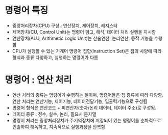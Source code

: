 # 명령어 특징

- 중앙처리장차(CPU) 구성 : 연산장치, 제어장치, 레지스터
- 제어장치(CU, Control Unit)는 명령어 읽고, 해석, 데이터 처리 실행을 지시함
- 연산장치(ALU, Arithmetic Logic Unit)는 산술연산, 논리연산, 동작 기능을 수행함
- CPU가 실행할 수 있는 기계어 명령어 집합(Instruction Set)은 칩의 사양에 따라 형식과 종류 다양하고, 실행하는 명령어가 다름

# 명령어 : 연산 처리

- 연산 처리의 종류는 명령어가 수행하는 일이며, 명령어들은 칩 종류에 따라 다양함. 연산 처리는 연산기능, 제어기능, 데이터전달기능, 입출력기능으로 구성됨
- 명령어 형식은 연산코드 + 피연산자(숫자/논리 데이터, 데이터 주소)로 구성됨.
- 데이터 종류 : 정수, 실수, 논리, 필요시 문자열
- 명령어 처리는 중앙처리장치가 주기억장치에 저장되어 있는 명령어를 순차적으로 인출하여 해독하고, 지속적으로 실행과정을 반복함
